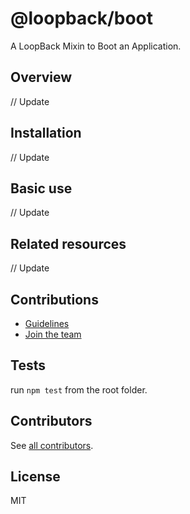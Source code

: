 # @loopback/boot

A LoopBack Mixin to Boot an Application.

## Overview

// Update

## Installation

// Update

## Basic use

// Update

## Related resources

// Update

## Contributions

- [Guidelines](https://github.com/strongloop/loopback-next/wiki/Contributing#guidelines)
- [Join the team](https://github.com/strongloop/loopback-next/issues/110)

## Tests

run `npm test` from the root folder.

## Contributors

See [all contributors](https://github.com/strongloop/loopback-next/graphs/contributors).

## License

MIT

